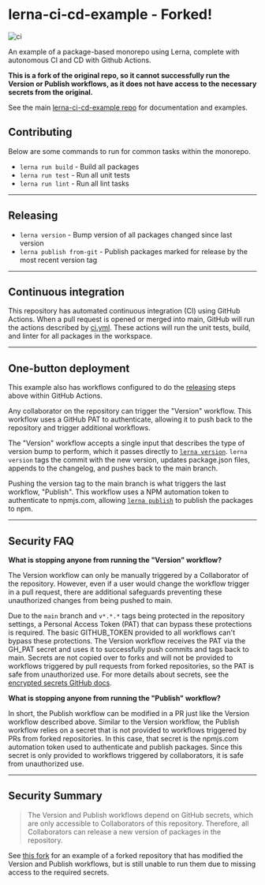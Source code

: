 # lerna-ci-cd-example - Forked!

![ci](https://github.com/fahslaj/lerna-ci-cd-example/actions/workflows/ci.yml/badge.svg)

An example of a package-based monorepo using Lerna, complete with autonomous CI and CD with Github Actions.

**This is a fork of the original repo, so it cannot successfully run the Version or Publish workflows, as it does not have access to the necessary secrets from the original.**

See the main [lerna-ci-cd-example repo](https://github.com/fahslaj/lerna-ci-cd-example) for documentation and examples.

## Contributing

Below are some commands to run for common tasks within the monorepo.

- `lerna run build` - Build all packages
- `lerna run test` - Run all unit tests
- `lerna run lint` - Run all lint tasks

---

## Releasing

- `lerna version` - Bump version of all packages changed since last version
- `lerna publish from-git` - Publish packages marked for release by the most recent version tag

---

## Continuous integration

This repository has automated continuous integration (CI) using GitHub Actions. When a pull request is opened or merged into main, GitHub will run the actions described by [ci.yml](./.github/workflows/ci.yml). These actions will run the unit tests, build, and linter for all packages in the workspace.

---

## One-button deployment

This example also has workflows configured to do the [releasing](#releasing) steps above within GitHub Actions.

Any collaborator on the repository can trigger the "Version" workflow. This workflow uses a GitHub PAT to authenticate, allowing it to push back to the repository and trigger additional workflows.

The "Version" workflow accepts a single input that describes the type of version bump to perform, which it passes directly to [`lerna version`](https://github.com/lerna/lerna/tree/main/libs/commands/version#lerna-version). `lerna version` tags the commit with the new version, updates package.json files, appends to the changelog, and pushes back to the main branch.

Pushing the version tag to the main branch is what triggers the last workflow, "Publish". This workflow uses a NPM automation token to authenticate to npmjs.com, allowing [`lerna publish`](https://github.com/lerna/lerna/tree/main/libs/commands/publish#lerna-publish) to publish the packages to npm.

---

## Security FAQ

**What is stopping anyone from running the "Version" workflow?**

The Version workflow can only be manually triggered by a Collaborator of the repository. However, even if a user would change the workflow trigger in a pull request, there are additional safeguards preventing these unauthorized changes from being pushed to main.

Due to the `main` branch and `v*.*.*` tags being protected in the repository settings, a Personal Access Token (PAT) that can bypass these protections is required. The basic GITHUB_TOKEN provided to all workflows can't bypass these protections. The Version workflow receives the PAT via the GH_PAT secret and uses it to successfully push commits and tags back to main. Secrets are not copied over to forks and will not be provided to workflows triggered by pull requests from forked repositories, so the PAT is safe from unauthorized use. For more details about secrets, see the [encrypted secrets GitHub docs](https://docs.github.com/en/actions/security-guides/encrypted-secrets).

**What is stopping anyone from running the "Publish" workflow?**

In short, the Publish workflow can be modified in a PR just like the Version workflow described above. Similar to the Version workflow, the Publish workflow relies on a secret that is not provided to workflows triggered by PRs from forked repositories. In this case, that secret is the npmjs.com automation token used to authenticate and publish packages. Since this secret is only provided to workflows triggered by collaborators, it is safe from unauthorized use.

---

## Security Summary

> The Version and Publish workflows depend on GitHub secrets, which are only accessible to Collaborators of this repository. Therefore, all Collaborators can release a new version of packages in the repository.

See [this fork](https://github.com/fahslaj-alt/lerna-ci-cd-example) for an example of a forked repository that has modified the Version and Publish workflows, but is still unable to run them due to missing access to the required secrets.
